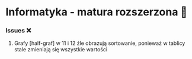 # Informatyka - matura rozszerzona 🚀


### Issues ❌
1. Grafy [half-graf] w 11 i 12 źle obrazują sortowanie, ponieważ w tablicy stale zmieniają się wszystkie wartości

